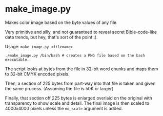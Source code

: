 # make_image.py

Makes color image based on the byte values of any file.

Very primitive and silly, and not guaranteed to reveal
secret Bible-code-like data trends, but hey, that's sort of the point :).

Usage:  `make_image.py <filename>`

` ./make_image.py /bin/bash # creates a PNG file based on the bash executable. `

The script looks at bytes from the file in 32-bit word chunks and maps them to 32-bit CMYK encoded pixels.

Then, a section of 225 bytes from part-way into that file is taken and given the same process.  (Assuming the file is 50K or larger)

Finally, that section off 225 bytes is enlarged overlaid on the original with transparency to show
scale and detail.    The final image is then scaled to 4000x4000 pixels unless the `no_scale` argument is added.


